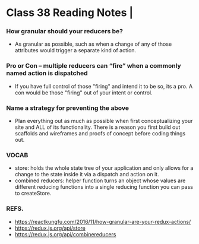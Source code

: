 # Class 38 Reading Notes |

### How granular should your reducers be?
- As granular as possible, such as when a change of any of those attributes would trigger a separate kind of action.
### Pro or Con – multiple reducers can “fire” when a commonly named action is dispatched
- If you have full control of those "firing" and intend it to be so, its a pro. A con would be those "firing" out of your intent or control.
### Name a strategy for preventing the above
- Plan everything out as much as possible when first conceptualizing your site and ALL of its functionality. There is a reason you first build out scaffolds and wireframes and proofs of concept before coding things out. 

### VOCAB
- store: holds the whole state tree of your application and only allows for a change to the state inside it via a dispatch and action on it.
- combined reducers: helper function turns an object whose values are different reducing functions into a single reducing function you can pass to createStore.

### REFS.
- https://reactkungfu.com/2016/11/how-granular-are-your-redux-actions/
- https://redux.js.org/api/store
- https://redux.js.org/api/combinereducers
